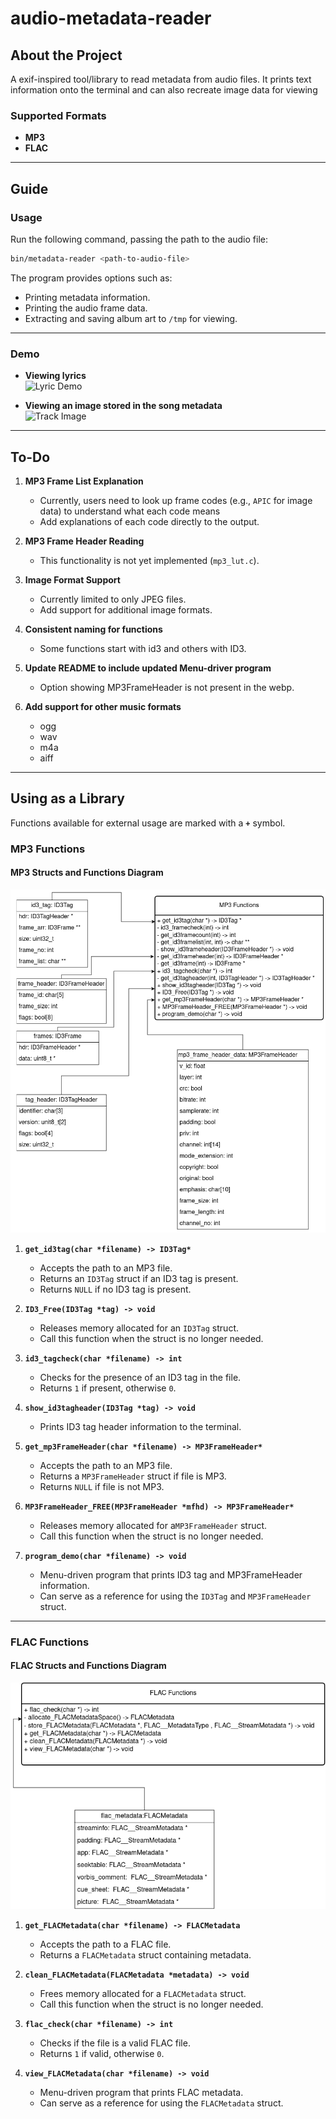 
# audio-metadata-reader

## About the Project

A exif-inspired tool/library to read metadata from audio files. It prints text information onto the terminal and can also recreate image data for viewing

### Supported Formats

- **MP3**
- **FLAC**

---

## Guide

### Usage

Run the following command, passing the path to the audio file:

```bash
bin/metadata-reader <path-to-audio-file>
```

The program provides options such as:

- Printing metadata information.
- Printing the audio frame data.
- Extracting and saving album art to `/tmp` for viewing.

---

### Demo

- **Viewing lyrics**  
  ![Lyric Demo](./assets/lyric.webp)

- **Viewing an image stored in the song metadata**  
  ![Track Image](./assets/image.webp)

---

## To-Do

1. **MP3 Frame List Explanation**  
   - Currently, users need to look up frame codes (e.g., `APIC` for image data) to understand what each code means
   - Add explanations of each code directly to the output.

2. **MP3 Frame Header Reading**  
   - This functionality is not yet implemented (`mp3_lut.c`).

3. **Image Format Support**  
   - Currently limited to only JPEG files.  
   - Add support for additional image formats.

4. **Consistent naming for functions**  
   - Some functions start with id3 and others with ID3.

5. **Update README to include updated Menu-driver program**  
   - Option showing MP3FrameHeader is not present in the webp.

6. **Add support for other music formats**
    - ogg
    - wav
    - m4a
    - aiff

---

## Using as a Library

Functions available for external usage are marked with a **`+`** symbol.

### MP3 Functions

#### MP3 Structs and Functions Diagram

![MP3 Struct Image](./assets/mp3.drawio.png)

1. **`get_id3tag(char *filename) -> ID3Tag*`**  
   - Accepts the path to an MP3 file.  
   - Returns an `ID3Tag` struct if an ID3 tag is present.  
   - Returns `NULL` if no ID3 tag is present.

2. **`ID3_Free(ID3Tag *tag) -> void`**  
   - Releases memory allocated for an `ID3Tag` struct.  
   - Call this function when the struct is no longer needed.

3. **`id3_tagcheck(char *filename) -> int`**  
   - Checks for the presence of an ID3 tag in the file.  
   - Returns `1` if present, otherwise `0`.

4. **`show_id3tagheader(ID3Tag *tag) -> void`**  
   - Prints ID3 tag header information to the terminal.

5. **`get_mp3FrameHeader(char *filename) -> MP3FrameHeader*`**  
   - Accepts the path to an MP3 file.  
   - Returns a `MP3FrameHeader` struct if file is MP3.
   - Returns `NULL` if file is not MP3.

6. **`MP3FrameHeader_FREE(MP3FrameHeader *mfhd) -> MP3FrameHeader*`**  
   - Releases memory allocated for a`MP3FrameHeader` struct.  
   - Call this function when the struct is no longer needed.

7. **`program_demo(char *filename) -> void`**  
   - Menu-driven program that prints ID3 tag and MP3FrameHeader information.  
   - Can serve as a reference for using the `ID3Tag` and `MP3FrameHeader` struct.

---

### FLAC Functions

#### FLAC Structs and Functions Diagram

![FLAC Struct Image](./assets/flac.drawio.png)

1. **`get_FLACMetadata(char *filename) -> FLACMetadata`**  
   - Accepts the path to a FLAC file.  
   - Returns a `FLACMetadata` struct containing metadata.

2. **`clean_FLACMetadata(FLACMetadata *metadata) -> void`**  
   - Frees memory allocated for a `FLACMetadata` struct.  
   - Call this function when the struct is no longer needed.

3. **`flac_check(char *filename) -> int`**  
   - Checks if the file is a valid FLAC file.  
   - Returns `1` if valid, otherwise `0`.

4. **`view_FLACMetadata(char *filename) -> void`**  
   - Menu-driven program that prints FLAC metadata.  
   - Can serve as a reference for using the `FLACMetadata` struct.

